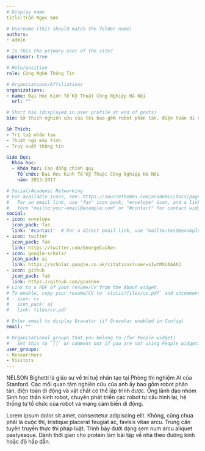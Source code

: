 ```yaml
---
# Display name
title:Trần Ngọc Sơn

# Username (this should match the folder name)
authors:
- admin

# Is this the primary user of the site?
superuser: true

# Role/position
role: Công Nghệ Thông Tin

# Organizations/Affiliations
organizations:
- name: Đại Học Kinh Tế Kỹ Thuật Công Nghiệp Hà Nội
  url: ""

# Short bio (displayed in user profile at end of posts)
bio: Sở thích nghiên cứu của tôi bao gồm robot phân tán, điện toán di động và vật chất có thể lập trình được.

Sở Thích:
- Trí tuệ nhân tạo
- Thuật ngữ máy tính
- Truy xuất thông tin

Giáo Dục:
  Khóa học:
  - Khóa học: Cao đẳng chính quy
    Tổ chức: Đại Học Kinh Tế Kỹ Thuật Công Nghiệp Hà Nội
    năm: 2013-2017

# Social/Academic Networking
# For available icons, see: https://sourcethemes.com/academic/docs/page-builder/#icons
#   For an email link, use "fas" icon pack, "envelope" icon, and a link in the
#   form "mailto:your-email@example.com" or "#contact" for contact widget.
social:
- icon: envelope
  icon_pack: fas
  link: '#contact'  # For a direct email link, use "mailto:test@example.org".
- icon: twitter
  icon_pack: fab
  link: https://twitter.com/GeorgeCushen
- icon: google-scholar
  icon_pack: ai
  link: https://scholar.google.co.uk/citations?user=sIwtMXoAAAAJ
- icon: github
  icon_pack: fab
  link: https://github.com/gcushen
# Link to a PDF of your resume/CV from the About widget.
# To enable, copy your resume/CV to `static/files/cv.pdf` and uncomment the lines below.
# - icon: cv
#   icon_pack: ai
#   link: files/cv.pdf

# Enter email to display Gravatar (if Gravatar enabled in Config)
email: ""

# Organizational groups that you belong to (for People widget)
#   Set this to `[]` or comment out if you are not using People widget.
user_groups:
- Researchers
- Visitors
---
```


NELSON Bighetti là giáo sư về trí tuệ nhân tạo tại Phòng thí nghiệm AI của Stanford. Các mối quan tâm nghiên cứu của anh ấy bao gồm robot phân tán, điện toán di động và vật chất có thể lập trình được. Ông lãnh đạo nhóm Sinh học thần kinh robot, chuyên phát triển các robot tự cấu hình lại, hệ thống tự tổ chức của robot và mạng cảm biến di động.

Lorem ipsum dolor sit amet, consectetur adipiscing elit. Không, cũng chưa phải là cuộc thi, tristique placerat feugiat ac, favisis vitae arcu. Trung cần tuyên truyền thực thi pháp luật. Trình bày dưới dạng sem num arcu aliquet pastyesque. Dành thời gian cho protein làm bài tập về nhà theo đường kính hoặc độ hấp dẫn.
